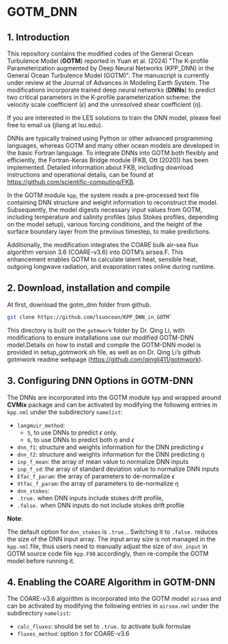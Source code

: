 GOTM_DNN
================

## 1. Introduction

This repository contains the modified codes of the General Ocean
Turbulence Model (**GOTM**) reported in Yuan et al. (2024) "The K-profile Parameterization augmented by Deep Neural Networks (KPP_DNN) in the General Ocean Turbulence Model (GOTM)". 
The manuscript is currently under review at the Journal of Advances in Modeling Earth System. The
modifications incorporate trained deep neural networks (**DNNs**) to
predict two critical parameters in the K-profile parameterization
scheme: the velocity scale coefficient ($\epsilon$) and the unresolved
shear coefficient ($\eta$).

If you are interested in the LES solutions to train the DNN model, please feel free to email us (jliang at lsu.edu).

DNNs are typically trained using Python or other advanced programming
languages, whereas GOTM and many other ocean models are developed in the
basic Fortran language. To integrate DNNs into GOTM both flexibly and
efficiently, the Fortran-Keras Bridge module (FKB, Ott (2020)) has been
implemented. Detailed information about FKB, including download
instructions and operational details, can be found at
<https://github.com/scientific-computing/FKB>.

In the GOTM module `kpp`, the system reads a pre-processed text file
containing DNN structure and weight information to reconstruct the
model. Subsequently, the model digests necessary input values from GOTM,
including temperature and salinity profiles (plus Stokes profiles,
depending on the model setup), various forcing conditions, and the
height of the surface boundary layer from the previous timestep, to make
predictions.

Additionally, the modification integrates the COARE bulk air-sea flux
algorithm version 3.6 (COARE-v3.6) into GOTM’s airsea.F. This
enhancement enables GOTM to calculate latent heat, sensible heat,
outgoing longwave radiation, and evaporation rates online during
runtime.

## 2. Download, installation and compile

At first, download the gotm_dnn folder from github.

``` bash
git clone https://github.com/lsuocean/KPP_DNN_in_GOTM`
```

This directory is built on the `gotmwork` folder by Dr. Qing Li, with
modifications to ensure installations use our modified GOTM-DNN
model.Details on how to install and compile the GOTM-DNN model is
provided in setup_gotmwork.sh file, as well as on Dr. Qing Li’s github
gotmwork readme webpage (<https://github.com/qingli411/gotmwork>).

## 3. Configuring DNN Options in GOTM-DNN

The DNNs are incorporated into the GOTM module `kpp` and wrapped around
**CVMix** package and can be activated by modifying the following
entries in `kpp.nml` under the subdirectory `namelist`:

- `langmuir_method`:
  - `5`, to use DNNs to predict $\epsilon$ only.
  - `6`, to use DNNs to predict both $\eta$ and $\epsilon$
- `dnn_f1`: structure and weights information for the DNN predicting
  $\epsilon$
- `dnn_f2`: structure and weights information for the DNN predicting
  $\eta$
- `inp_f_mean`: the array of mean value to normalize DNN inputs
- `inp_f_sd`: the array of standard deviation value to normalize DNN
  inputs
- `Efac_f_param`: the array of parameters to de-normalize $\epsilon$
- `Vtfac_f_param`: the array of parameters to de-normalize $\eta$
- `dnn_stokes`:
- `.true.` when DNN inputs include stokes drift profile,
- `.false.` when DNN inputs do not include stokes drift profile

**Note**:

The default option for `dnn_stokes` is `.true.`. Switching it to
`.false.` reduces the size of the DNN input array. The input array size
is not managed in the `kpp.nml` file, thus users need to manually adjust
the size of `dnn_input` in GOTM source code file `kpp.F90` accordingly,
then re-compile the GOTM model before running it.

## 4. Enabling the COARE Algorithm in GOTM-DNN

The COARE-v3.6 algorithm is incorporated into the GOTM model `airsea`
and can be activated by modifying the following entries in `airsea.nml`
under the subdirectory `namelist`:

- `calc_fluxes`: should be set to `.true.` to activate bulk formulae
- `fluxes_method`: option `3` for COARE-v3.6
